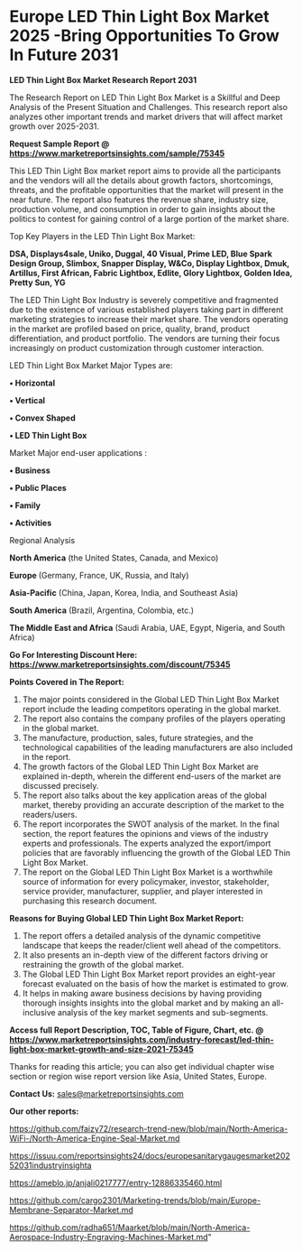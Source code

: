  # Europe LED Thin Light Box Market 2025 -Bring Opportunities To Grow In Future 2031

<strong>LED Thin Light Box Market Research Report 2031</strong>

The Research Report on LED Thin Light Box Market is a Skillful and Deep Analysis of the Present Situation and Challenges. This research report also analyzes other important trends and market drivers that will affect market growth over 2025-2031.

<strong>Request Sample Report @ <a href=https://www.marketreportsinsights.com/sample/75345>https://www.marketreportsinsights.com/sample/75345</a></strong>

This LED Thin Light Box market report aims to provide all the participants and the vendors will all the details about growth factors, shortcomings, threats, and the profitable opportunities that the market will present in the near future. The report also features the revenue share, industry size, production volume, and consumption in order to gain insights about the politics to contest for gaining control of a large portion of the market share.

Top Key Players in the LED Thin Light Box Market:

<strong>DSA, Displays4sale, Uniko, Duggal, 40 Visual, Prime LED, Blue Spark Design Group, Slimbox, Snapper Display, W&Co, Display Lightbox, Dmuk, Artillus, First African, Fabric Lightbox, Edlite, Glory Lightbox, Golden Idea, Pretty Sun, YG</strong>

The LED Thin Light Box Industry is severely competitive and fragmented due to the existence of various established players taking part in different marketing strategies to increase their market share. The vendors operating in the market are profiled based on price, quality, brand, product differentiation, and product portfolio. The vendors are turning their focus increasingly on product customization through customer interaction.

LED Thin Light Box Market Major Types are:

<strong>• Horizontal

• Vertical

• Convex Shaped

• LED Thin Light Box</strong>

Market Major end-user applications :

<strong>• Business

• Public Places

• Family

• Activities</strong>

Regional Analysis

</u><strong><b>North America</b></strong> (the United States, Canada, and Mexico)

<strong><b>Europe </b></strong>(Germany, France, UK, Russia, and Italy)

<strong><b>Asia-Pacific</b></strong> (China, Japan, Korea, India, and Southeast Asia)

<strong><b>South America</b></strong> (Brazil, Argentina, Colombia, etc.)

<strong><b>The Middle East and Africa</b></strong> (Saudi Arabia, UAE, Egypt, Nigeria, and South Africa)

<strong>Go For Interesting Discount Here: <a href=https://www.marketreportsinsights.com/discount/75345>https://www.marketreportsinsights.com/discount/75345</a></strong>

<strong>Points Covered in The Report:</strong>
<ol>
  <li>The major points considered in the Global LED Thin Light Box Market report include the leading competitors operating in the global market.</li>
  <li>The report also contains the company profiles of the players operating in the global market.</li>
  <li>The manufacture, production, sales, future strategies, and the technological capabilities of the leading manufacturers are also included in the report.</li>
  <li>The growth factors of the Global LED Thin Light Box Market are explained in-depth, wherein the different end-users of the market are discussed precisely.</li>
  <li>The report also talks about the key application areas of the global market, thereby providing an accurate description of the market to the readers/users.</li>
  <li>The report incorporates the SWOT analysis of the market. In the final section, the report features the opinions and views of the industry experts and professionals. The experts analyzed the export/import policies that are favorably influencing the growth of the Global LED Thin Light Box Market.</li>
  <li>The report on the Global LED Thin Light Box Market is a worthwhile source of information for every policymaker, investor, stakeholder, service provider, manufacturer, supplier, and player interested in purchasing this research document.</li>
</ol>
<strong>Reasons for Buying Global LED Thin Light Box Market Report:</strong>

<ol>
  <li>The report offers a detailed analysis of the dynamic competitive landscape that keeps the reader/client well ahead of the competitors.</li>
  <li>It also presents an in-depth view of the different factors driving or restraining the growth of the global market.</li>
  <li>The Global LED Thin Light Box Market report provides an eight-year forecast evaluated on the basis of how the market is estimated to grow.</li>
  <li>It helps in making aware business decisions by having providing thorough insights insights into the global market and by making an all-inclusive analysis of the key market segments and sub-segments.</li>
</ol>
<strong>Access full Report Description, TOC, Table of Figure, Chart, etc. @ <a href=https://www.marketreportsinsights.com/industry-forecast/led-thin-light-box-market-growth-and-size-2021-75345>https://www.marketreportsinsights.com/industry-forecast/led-thin-light-box-market-growth-and-size-2021-75345</a></strong>


Thanks for reading this article; you can also get individual chapter wise section or region wise report version like Asia, United States, Europe.

<strong>Contact Us:</strong>
sales@marketreportsinsights.com

<strong>Our other reports:</strong>

<a href=https://github.com/faizy72/research-trend-new/blob/main/North-America-WiFi-/North-America-Engine-Seal-Market.md>https://github.com/faizy72/research-trend-new/blob/main/North-America-WiFi-/North-America-Engine-Seal-Market.md</a>

<a href=https://issuu.com/reportsinsights24/docs/europesanitarygaugesmarket20252031industryinsighta>https://issuu.com/reportsinsights24/docs/europesanitarygaugesmarket20252031industryinsighta</a>

<a href=https://ameblo.jp/anjali0217777/entry-12886335460.html>https://ameblo.jp/anjali0217777/entry-12886335460.html</a>

<a href=https://github.com/cargo2301/Marketing-trends/blob/main/Europe-Membrane-Separator-Market.md>https://github.com/cargo2301/Marketing-trends/blob/main/Europe-Membrane-Separator-Market.md</a>

<a href=https://github.com/radha651/Maarket/blob/main/North-America-Aerospace-Industry-Engraving-Machines-Market.md>https://github.com/radha651/Maarket/blob/main/North-America-Aerospace-Industry-Engraving-Machines-Market.md</a>"
